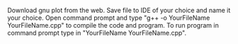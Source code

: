 Download gnu plot from the web.
Save file to IDE of your choice and name it your choice.
Open command prompt and type "g++ -o YourFileName YourFileName.cpp" to compile the code and program.
To run program in command prompt type in "YourFileName YourFileName.cpp".

